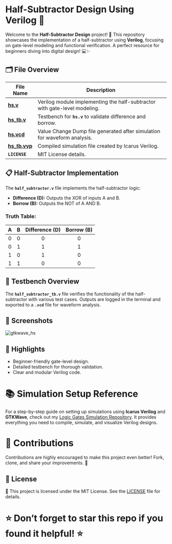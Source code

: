 # Half-Subtractor Design Using Verilog 🚀

Welcome to the **Half-Subtractor Design** project! 🎉 This repository showcases the implementation of a half-subtractor using **Verilog**, focusing on gate-level modeling and functional verification. A perfect resource for beginners diving into digital design! 💻✨

## 🗂 File Overview

| File Name                  | Description                                                                 |
|----------------------------|-----------------------------------------------------------------------------|
| **[hs.v](https://github.com/VarshithGovi/Half-Subtractor-Design-Verilog/blob/main/hs.v)**    | Verilog module implementing the half-subtractor with gate-level modeling.   |
| **[hs_tb.v](https://github.com/VarshithGovi/Half-Subtractor-Design-Verilog/blob/main/hs_tb.v)** | Testbench for **`hs.v`** to validate difference and borrow.    |
| **[hs.vcd](https://github.com/VarshithGovi/Half-Subtractor-Design-Verilog/blob/main/hs.vcd)**  | Value Change Dump file generated after simulation for waveform analysis.    |
| **[hs_tb.vvp](https://github.com/VarshithGovi/Half-Subtractor-Design-Verilog/blob/main/hs_tb.vvp)**  | Compiled simulation file created by Icarus Verilog.                        |
| **`LICENSE`**              | MIT License details.                                                       |

## 📋 Half-Subtractor Implementation

The **`half_subtractor.v`** file implements the half-subtractor logic:

- **Difference (D):** Outputs the XOR of inputs A and B.
- **Borrow (B):** Outputs the NOT of A AND B.

### Truth Table:

| A | B | Difference (D) | Borrow (B) |
|:-:|:-:|:---------------:|:----------:|
| 0 | 0 |        0        |      0     |
| 0 | 1 |        1        |      1     |
| 1 | 0 |        1        |      0     |
| 1 | 1 |        0        |      0     |

## 📜 Testbench Overview

The **`half_subtractor_tb.v`** file verifies the functionality of the half-subtractor with various test cases. Outputs are logged in the terminal and exported to a **`.vcd`** file for waveform analysis.

## 📸 Screenshots

![gtkwave_hs](https://github.com/user-attachments/assets/405bea15-8ab2-4d71-b42d-92c39ae2ddaa)


## 🌟 Highlights

- Beginner-friendly gate-level design.
- Detailed testbench for thorough validation.
- Clear and modular Verilog code.

# 📚 Simulation Setup Reference

For a step-by-step guide on setting up simulations using **Icarus Verilog** and **GTKWave**, check out my [Logic Gates Simulation Repository](https://github.com/VarshithGovi/Logic_gates). It provides everything you need to compile, simulate, and visualize Verilog designs.

# 🤝 Contributions

Contributions are highly encouraged to make this project even better! Fork, clone, and share your improvements. 🚀

## 📜 License

📜 This project is licensed under the MIT License. See the [LICENSE](LICENSE) file for details.

# ⭐ Don’t forget to star this repo if you found it helpful! ⭐
